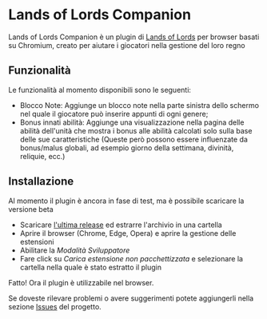 # Lands of Lords Companion

Lands of Lords Companion è un plugin di [Lands of Lords](https://www.landsoflords.com) per browser basati su Chromium, creato per aiutare i giocatori nella gestione del loro regno

## Funzionalità

Le funzionalità al momento disponibili sono le seguenti:

- Blocco Note: Aggiunge un blocco note nella parte sinistra dello schermo nel quale il giocatore può inserire appunti di ogni genere;
- Bonus innati abilità: Aggiunge una visualizzazione nella pagina delle abilità dell'unità che mostra i bonus alle abilità calcolati solo sulla base delle sue caratteristiche (Queste però possono essere influenzate da bonus/malus globali, ad esempio giorno della settimana, divinità, reliquie, ecc.)

## Installazione 

Al momento il plugin è ancora in fase di test, ma è possibile scaricare la versione beta

- Scaricare [l'ultima release](https://github.com/xellafe/lands-of-lord-companion/releases) ed estrarre l'archivio in una cartella
- Aprire il browser (Chrome, Edge, Opera) e aprire la gestione delle estensioni
- Abilitare la *Modalità Sviluppatore*
- Fare click su *Carica estensione non pacchettizzata* e selezionare la cartella nella quale è stato estratto il plugin

Fatto! Ora il plugin è utilizzabile nel browser.

Se doveste rilevare problemi o avere suggerimenti potete aggiungerli nella sezione [Issues](https://github.com/xellafe/lands-of-lord-companion/issues) del progetto.